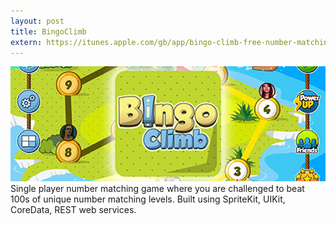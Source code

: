```yaml
---
layout: post
title: BingoClimb
extern: https://itunes.apple.com/gb/app/bingo-climb-free-number-matching/id981848964?mt=8
---
```

<img src="/images/fulls/bingoclimb.png" class="fit image">
Single player number matching game where you are challenged to beat 100s of unique number matching levels. Built using SpriteKit, UIKit, CoreData, REST web services. 
